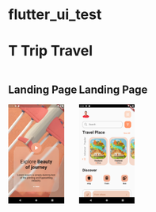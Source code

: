 # flutter_ui_test

<p>
    <h1>T Trip Travel</h1>
    <div style="display: inline;">
        <div style="display: inline-block;">
            <h2>Landing Page</h2>
            <img src="https://github.com/hmdfrds/Flutter-UI-Test/blob/main/lib/T%20Trip%20Travel/landing_page.png" height="200px">
        </div>
        <div style="display: inline-block;">
            <h2>Landing Page</h2>
            <img src="https://github.com/hmdfrds/Flutter-UI-Test/blob/main/lib/T%20Trip%20Travel/main_page.png" height="200px">
        </div>
    </div>
    
</p>
